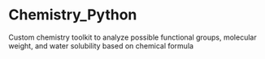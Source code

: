 # Chemistry_Python
Custom chemistry toolkit to analyze possible functional groups, molecular weight, and water solubility based on chemical formula
